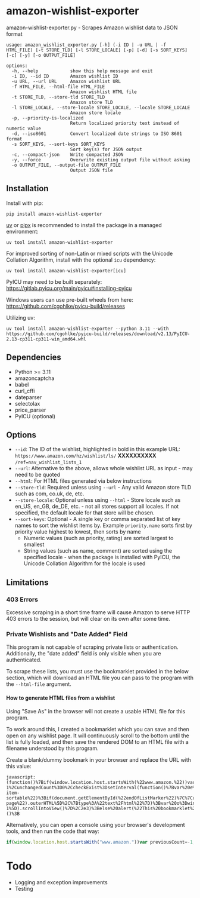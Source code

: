 # amazon-wishlist-exporter
amazon-wishlist-exporter.py - Scrapes Amazon wishlist data to JSON format

    usage: amazon_wishlist_exporter.py [-h] (-i ID | -u URL | -f HTML_FILE) [-t STORE_TLD] [-l STORE_LOCALE] [-p] [-d] [-s SORT_KEYS] [-c] [-y] [-o OUTPUT_FILE]
    
    options:
      -h, --help            show this help message and exit
      -i ID, --id ID        Amazon wishlist ID
      -u URL, --url URL     Amazon wishlist URL
      -f HTML_FILE, --html-file HTML_FILE
                            Amazon wishlist HTML file
      -t STORE_TLD, --store-tld STORE_TLD
                            Amazon store TLD
      -l STORE_LOCALE, --store-locale STORE_LOCALE, --locale STORE_LOCALE
                            Amazon store locale
      -p, --priority-is-localized
                            Return localized priority text instead of numeric value
      -d, --iso8601         Convert localized date strings to ISO 8601 format
      -s SORT_KEYS, --sort-keys SORT_KEYS
                            Sort key(s) for JSON output
      -c, --compact-json    Write compacted JSON
      -y, --force           Overwrite existing output file without asking
      -o OUTPUT_FILE, --output-file OUTPUT_FILE
                            Output JSON file

## Installation

Install with pip:

    pip install amazon-wishlist-exporter

[uv](https://docs.astral.sh/uv/) or [pipx](https://pipx.pypa.io/stable/) is recommended to install the package in a managed environment:

    uv tool install amazon-wishlist-exporter

For improved sorting of non-Latin or mixed scripts with the Unicode Collation Algorithm, install with the optional `icu` dependency:

    uv tool install amazon-wishlist-exporter[icu]

PyICU may need to be built separately: https://gitlab.pyicu.org/main/pyicu#installing-pyicu

Windows users can use pre-built wheels from here: https://github.com/cgohlke/pyicu-build/releases

Utilizing uv:

    uv tool install amazon-wishlist-exporter --python 3.11 --with https://github.com/cgohlke/pyicu-build/releases/download/v2.13/PyICU-2.13-cp311-cp311-win_amd64.whl

## Dependencies

* Python >= 3.11
* amazoncaptcha
* babel
* curl_cffi
* dateparser
* selectolax
* price_parser
* PyICU (optional)

## Options

* `--id`: The ID of the wishlist, highlighted in bold in this example URL: `https://www.amazon.com/hz/wishlist/ls/` **XXXXXXXXXX** `/ref=nav_wishlist_lists_1`
* `--url`: Alternative to the above, allows whole wishlist URL as input - may need to be quoted
* `--html`: For HTML files generated via below instructions
* `--store-tld`: Required unless using `--url` - Any valid Amazon store TLD such as com, co.uk, de, etc.
* `--store-locale`: Optional unless using `--html` - Store locale such as en_US, en_GB, de_DE, etc. - not all stores support all locales. If not specified, the default locale for that store will be chosen.
* `--sort-keys`: Optional - A single key or comma separated list of key names to sort the wishlist items by. Example `priority,name` sorts first by priority value highest to lowest, then sorts by name
  * Numeric values (such as priority, rating) are sorted largest to smallest
  * String values (such as name, comment) are sorted using the specified locale - when the package is installed with PyICU, the Unicode Collation Algorithm for the locale is used

## Limitations


### 403 Errors

Excessive scraping in a short time frame will cause Amazon to serve HTTP 403 errors to the session, but will clear on its own after some time.

### Private Wishlists and "Date Added" Field

This program is not capable of scraping private lists or authentication. Additionally, the "date added" field is only visible when you are authenticated.

To scrape these lists, you must use the bookmarklet provided in the below section, which will download an HTML file you can pass to the program with the `--html-file` argument.

#### How to generate HTML files from a wishlist

Using "Save As" in the browser will not create a usable HTML file for this program.

To work around this, I created a bookmarklet which you can save and then open on any wishlist page. It will continuously scroll to the bottom until the list is fully loaded, and then save the rendered DOM to an HTML file with a filename understood by this program.

Create a blank/dummy bookmark in your browser and replace the URL with this value:

    javascript:(function()%7Bif(window.location.host.startsWith(%22www.amazon.%22))var%20previousCount%3D-1%2CunchangedCount%3D0%2CcheckExist%3DsetInterval(function()%7Bvar%20e%3Ddocument.querySelectorAll(%22.g-item-sortable%22)%3Bif(document.getElementById(%22endOfListMarker%22)%7C%7CunchangedCount%3E%3D3)%7BclearInterval(checkExist)%3Blet%20t%3Ddocument.createElement(%22a%22)%2Cn%3Dnew%20Blob(%5Bdocument.getElementById(%22wishlist-page%22).outerHTML%5D%2C%7Btype%3A%22text%2Fhtml%22%7D)%3Bvar%20o%3Dwindow.location.host%2B%22_%22%2Bdocument.getElementById(%22listId%22).value%2B%22_%22%2Bopts.language%2B%22.html%22%3Bt.href%3DURL.createObjectURL(n)%2Ct.download%3Do%2Ct.click()%2CURL.revokeObjectURL(t.href)%7Delse%20e.length%3D%3D%3DpreviousCount%3FunchangedCount%2B%2B%3AunchangedCount%3D0%2CpreviousCount%3De.length%2C(last%3De%5Be.length-1%5D).scrollIntoView()%7D%2C2e3)%3Belse%20alert(%22This%20bookmarklet%20must%20be%20run%20on%20an%20Amazon%20site!%22)%3B%7D)()%3B

Alternatively, you can open a console using your browser's development tools, and then run the code that way:

```javascript
if(window.location.host.startsWith("www.amazon."))var previousCount=-1,unchangedCount=0,checkExist=setInterval(function(){var e=document.querySelectorAll(".g-item-sortable");if(document.getElementById("endOfListMarker")||unchangedCount>=3){clearInterval(checkExist);let t=document.createElement("a"),n=new Blob([document.getElementById("wishlist-page").outerHTML],{type:"text/html"});var o=window.location.host+"_"+document.getElementById("listId").value+"_"+opts.language+".html";t.href=URL.createObjectURL(n),t.download=o,t.click(),URL.revokeObjectURL(t.href)}else e.length===previousCount?unchangedCount++:unchangedCount=0,previousCount=e.length,(last=e[e.length-1]).scrollIntoView()},2e3);else alert("This bookmarklet must be run on an Amazon site!");
```

# Todo

* Logging and exception improvements
* Testing